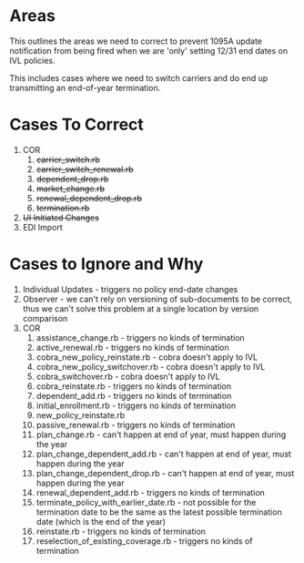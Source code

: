 # Areas

This outlines the areas we need to correct to prevent 1095A update notification from being fired when we are 'only' setting 12/31 end dates on IVL policies.

This includes cases where we need to switch carriers and do end up transmitting an end-of-year termination.

# Cases To Correct

1. COR
   1. ~~carrier_switch.rb~~
   2. ~~carrier_switch_renewal.rb~~
   3. ~~dependent_drop.rb~~
   4. ~~market_change.rb~~
   5. ~~renewal_dependent_drop.rb~~
   6. ~~termination.rb~~
2. ~~UI Initiated Changes~~
3. EDI Import

# Cases to Ignore and Why

1. Individual Updates - triggers no policy end-date changes
2. Observer - we can't rely on versioning of sub-documents to be correct, thus we can't solve this problem at a single location by version comparison
3. COR
   1. assistance_change.rb - triggers no kinds of termination
   2. active_renewal.rb - triggers no kinds of termination
   3.  cobra_new_policy_reinstate.rb - cobra doesn't apply to IVL
   4.  cobra_new_policy_switchover.rb - cobra doesn't apply to IVL
   5. cobra_switchover.rb - cobra doesn't apply to IVL
   6. cobra_reinstate.rb - triggers no kinds of termination
   7. dependent_add.rb - triggers no kinds of termination
   8. initial_enrollment.rb - triggers no kinds of termination
   9.  new_policy_reinstate.rb
   10. passive_renewal.rb - triggers no kinds of termination
   11. plan_change.rb - can't happen at end of year, must happen during the year
   12. plan_change_dependent_add.rb - can't happen at end of year, must happen during the year
   13. plan_change_dependent_drop.rb - can't happen at end of year, must happen during the year
   14. renewal_dependent_add.rb - triggers no kinds of termination
   15. terminate_policy_with_earlier_date.rb - not possible for the termination date to be the same as the latest possible termination date (which is the end of the year)
   16. reinstate.rb - triggers no kinds of termination
   17. reselection_of_existing_coverage.rb - triggers no kinds of termination